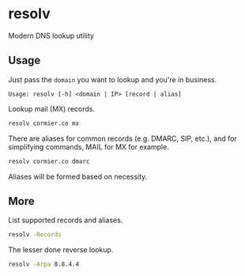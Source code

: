 # resolv

Modern DNS lookup utility

## Usage

Just pass the `domain` you want to lookup and you're in business.

```
Usage: resolv [-h] <domain | IP> [record | alias]
```

Lookup mail (MX) records.

```sh
resolv cormier.co mx
```

There are aliases for common records (e.g. DMARC, SIP, etc.), and for simplifying
commands, MAIL for MX for example.

```sh
resolv cormier.co dmarc
```

Aliases will be formed based on necessity.

## More

List supported records and aliases.

```sh
resolv -Records
```

The lesser done reverse lookup.

```sh
resolv -Arpa 8.8.4.4
```
